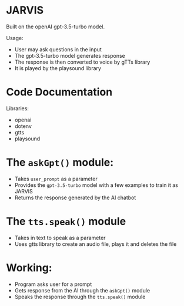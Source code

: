 # JARVIS
Built on the openAI gpt-3.5-turbo model.

Usage:
- User may ask questions in the input
- The gpt-3.5-turbo model generates response
- The response is then converted to voice by gTTs library
- It is played by the playsound library

# Code Documentation
Libraries:
- openai
- dotenv
- gtts
- playsound

# The `askGpt()` module:
- Takes `user_prompt` as a parameter
- Provides the `gpt-3.5-turbo` model with a few examples to train it as JARVIS
- Returns the response generated by the AI chatbot

# The `tts.speak()` module
- Takes in text to speak as a parameter
- Uses gtts library to create an audio file, plays it and deletes the file

# Working:
- Program asks user for a prompt
- Gets response from the AI through the `askGpt()` module
- Speaks the response through the `tts.speak()` module